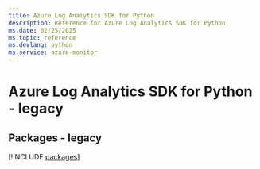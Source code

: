 ```yaml
---
title: Azure Log Analytics SDK for Python
description: Reference for Azure Log Analytics SDK for Python
ms.date: 02/25/2025
ms.topic: reference
ms.devlang: python
ms.service: azure-monitor
---
```

# Azure Log Analytics SDK for Python - legacy
## Packages - legacy
[!INCLUDE [packages](log-analytics-index.md)]
